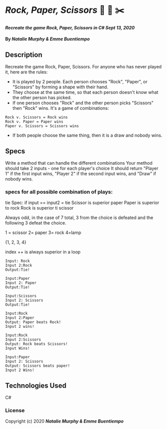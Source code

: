 # _Rock, Paper, Scissors_ 🗿 📃 ✂️

#### _Recreate the game Rock, Paper, Scissors in C# Sept 13, 2020_

#### By _**Natalie Murphy & Emme Buentiempo**_

## Description

Recreate the game Rock, Paper, Scissors. For anyone who has never played it, here are the rules:

- It is played by 2 people. Each person chooses "Rock", "Paper", or "Scissors" by forming a shape with their hand.
- They choose at the same time, so that each person doesn't know what the other person has picked.
- If one person chooses "Rock" and the other person picks "Scissors" then "Rock" wins. It's a game of combinations:

```
Rock v. Scissors = Rock wins
Rock v. Paper = Paper wins
Paper v. Scissors = Scissors wins
```

- If both people choose the same thing, then it is a draw and nobody wins.

## Specs

Write a method that can handle the different combinations
Your method should take 2 inputs - one for each player's choice
It should return "Player 1" if the first input wins, "Player 2" if the second input wins, and "Draw" if nobody wins.

### specs for all possible combination of plays:
tie Spec:
if input == input2 = tie 
Scissor is superior paper
Paper is superior to rock 
Rock is superior ti scissor 

Always odd, in the case of 7 total, 3 from the choice is defeated and the following 3 defeat the choice. 

1 = scissor 2= paper  3= rock 4=lamp

{1, 2, 3, 4}

index ++ is always superior in a loop 

```
Input: Rock
Input 2:Rock
Output:Tie!
```

```
Input:Paper
Input 2: Paper
Output:Tie!
```

```
Input:Scissors
Input 2: Scissors
Output:Tie!
```

```
Input:Rock
Input 2:Paper
Output: Paper beats Rock!
Input 2 wins!
```

```
Input:Rock
Input 2:Scissors
Output: Rock beats Scissors!
Input Wins!
```

```
Input:Paper
Input 2: Scissors
Output: Scissors beats paper!
Input 2 Wins!
```

## Technologies Used

C#

### License



Copyright (c) 2020 **_Natalie Murphy & Emme Buentiempo_**
